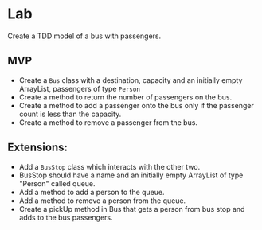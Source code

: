 # Lab

Create a TDD model of a bus with passengers.

## MVP
* Create a `Bus` class with a destination, capacity and an initially empty ArrayList, passengers of type `Person`
* Create a method to return the number of passengers on the bus.
* Create a method to add a passenger onto the bus only if the passenger count is less than the capacity.
* Create a method to remove a passenger from the bus.

## Extensions:
* Add a `BusStop` class which interacts with the other two.
* BusStop should have a name and an initially empty ArrayList of type "Person" called queue.
* Add a method to add a person to the queue.
* Add a method to remove a person from the queue.
* Create a pickUp method in Bus that gets a person from bus stop and adds to the bus passengers.

